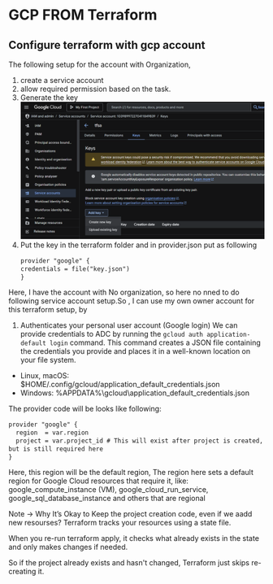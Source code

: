 # GCP FROM Terraform

## Configure terraform with gcp account

The following setup for the account with Organization,

1. create a service account
2. allow required permission based on the task.
3. Generate the key
   ![Generate Key in service account](image.png)
4. Put the key in the terraform folder and in provider.json put as following
   ```
   provider "google" {
   credentials = file("key.json")
   }
   ```

Here, I have the account with No organization, so here no nned to do following service account setup.So , I can use my own owner account for this terraform setup, by

1. Authenticates your personal user account (Google login)
   We can provide credentials to ADC by running the `gcloud auth application-default login` command. This command creates a JSON file containing the credentials you provide and places it in a well-known location on your file system.

- Linux, macOS: $HOME/.config/gcloud/application_default_credentials.json
- Windows: %APPDATA%\gcloud\application_default_credentials.json

The provider code will be looks like following:

```
provider "google" {
  region  = var.region
  project = var.project_id # This will exist after project is created, but is still required here
}
```

Here, this region will be the default region, The region here sets a default region for Google Cloud resources that require it, like:
google_compute_instance (VM), google_cloud_run_service, google_sql_database_instance and others that are regional

Note ->
Why It’s Okay to Keep the project creation code, even if we aadd new resourses?
Terraform tracks your resources using a state file.

When you re-run terraform apply, it checks what already exists in the state and only makes changes if needed.

So if the project already exists and hasn't changed, Terraform just skips re-creating it.
